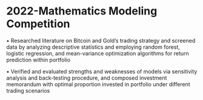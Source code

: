 # 2022-Mathematics Modeling Competition
•	Researched literature on Bitcoin and Gold’s trading strategy and screened data by analyzing descriptive statistics and employing random forest, logistic regression, and mean-variance optimization algorithms for return prediction within portfolio

•	Verified and evaluated strengths and weaknesses of models via sensitivity analysis and back-testing procedure, and composed investment memorandum with optimal proportion invested in portfolio under different trading scenarios 

